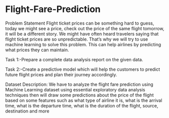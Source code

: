 # Flight-Fare-Prediction

Problem Statement
Flight ticket prices can be something hard to guess, today we might see a price, check
out the price of the same flight tomorrow, it will be a different story. We might have often
heard travelers saying that flight ticket prices are so unpredictable. That’s why we will
try to use machine learning to solve this problem. This can help airlines by predicting
what prices they can maintain.

Task 1:-Prepare a complete data analysis report on the given data.

Task 2:-Create a predictive model which will help the customers to predict future flight
prices and plan their journey accordingly.

Dataset Description:
We have to analyze the flight fare prediction using Machine Learning dataset using
essential exploratory data analysis techniques then will draw some predictions about
the price of the flight based on some features such as what type of airline it is, what is
the arrival time, what is the departure time, what is the duration of the flight, source,
destination and more
